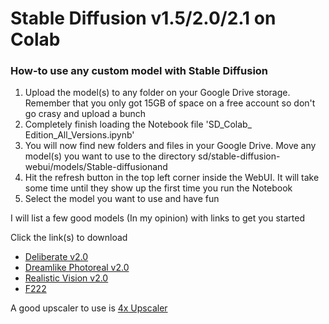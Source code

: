 # Stable Diffusion v1.5/2.0/2.1 on Colab

### How-to use any custom model with Stable Diffusion

1. Upload the model(s) to any folder on your Google Drive storage. Remember that you only got 15GB of space on a free account so don't go crasy and upload a bunch
2. Completely finish loading the Notebook file 'SD_Colab_ Edition_All_Versions.ipynb'
3. You will now find new folders and files in your Google Drive. Move any model(s) you want to use to the directory sd/stable-diffusion-webui/models/Stable-diffusionand
4. Hit the refresh button in the top left corner inside the WebUI. It will take some time until they show up the first time you run the Notebook
5. Select the model you want to use and have fun

I will list a few good models (In my opinion) with links to get you started

Click the link(s) to download
* [Deliberate v2.0](https://huggingface.co/XpucT/Deliberate/blob/main/Deliberate_v2.safetensors)
* [Dreamlike Photoreal v2.0](https://huggingface.co/dreamlike-art/dreamlike-photoreal-2.0/blob/main/dreamlike-photoreal-2.0.safetensors)
* [Realistic Vision v2.0](https://huggingface.co/ckpt/realistic-vision-v20/blob/main/realisticVisionV20_v20.safetensors)
* [F222](https://huggingface.co/acheong08/f222/blob/main/f222.safetensors)

A good upscaler to use is [4x Upscaler](https://huggingface.co/stabilityai/stable-diffusion-x4-upscaler)
